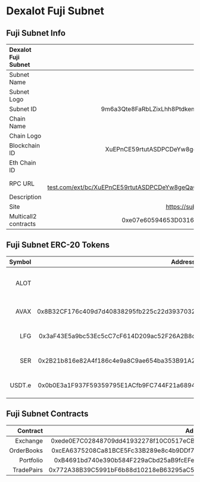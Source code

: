 # Dexalot Fuji Subnet

## Fuji Subnet Info

| Dexalot Fuji Subnet   |                                                                                            |
| :-------------------- | ------------------------------------------------------------------------------------------:|
| Subnet Name           | DexalotSubnet                                                                              |
| Subnet Logo           | ![subnet logo](https://dexalot.com/images/logo.svg)                                        |
| Subnet ID             | 9m6a3Qte8FaRbLZixLhh8Ptdkemm4csNaLwQeKkENx5wskbWP                                          |
| Chain Name            | DexalotMain                                                                                |
| Chain Logo            |  ![chain logo](https://dexalot.com/images/logo.svg)                                        |
| Blockchain ID         | XuEPnCE59rtutASDPCDeYw8geQaGWwteWjkDXYLWvssfuirde                                          |
| Eth Chain ID          | 432201                                                                                     |
| RPC URL               | https://node.dexalot-test.com/ext/bc/XuEPnCE59rtutASDPCDeYw8geQaGWwteWjkDXYLWvssfuirde/rpc | 
| Description           | Dexalot Exchange EVM subnet.                                                               |
| Site                  | https://subnetapp.dexalot-test.com/trade                                                   | 
| Multicall2 contracts  | 0xe07e60594653D03165402D3B491d30Fe2d2C0A6A                                                 |


## Fuji Subnet ERC-20 Tokens

| Symbol    | Address   | Decimals  | Logo | Description | 
| ---:      | ----:                                      | --:| :----: | -----:    |
| ALOT      |                                            | 18 | [ALOT logo](https://raw.githubusercontent.com/Dexalot/tokenlist/main/imgs/0x093783055F9047C2BfF99c4e414501F8A147bC69/logo.png) | Daxalot Subnet native token |
| AVAX      | 0x8B32CF176c409d7d40838295fb225c22d3937032 | 18 | [Mock AVAX logo](https://subnetapp.dexalot-test.com/icons/avax.png) | Mock AVAX |
| LFG       | 0x3aF43E5a9bc53Ec5cC7cF614D209ac52F26A2B8c | 18 | [Mock LFG logo](https://subnetapp.dexalot-test.com/icons/lfg.png) | Mock LFG |
| SER       | 0x2B21b816e82A4f186c4e9a8C9ae654ba353B91A2 | 18 | [Mock SER logo](https://subnetapp.dexalot-test.com/icons/ser.png) | Mock SER |
| USDT.e    | 0x0b0E3a1F937F59359795E1ACfb9FC744F21a6894 | 6 | [Mock USDT.e logo](https://subnetapp.dexalot-test.com/icons/usdt.e.png) | Mock USDT.e |

## Fuji Subnet Contracts

| Contract      | Address                                    | Description | 
| ---:          | ----:                                      | ---:        |
| Exchange      | 0xede0E7C02848709dd41932278f10C0517eCBBB6e |  |
| OrderBooks    | 0xcEA6375208Ca81BCE5Fc33B289e8c4b9DDf74523 |  |
| Portfolio     | 0xB4691bd740e390b584F229aCbd25aB9fcEFeB9AE |  |
| TradePairs    | 0x772A38B39C5991bF6b88d10218eB63295aC57B87 |  |

